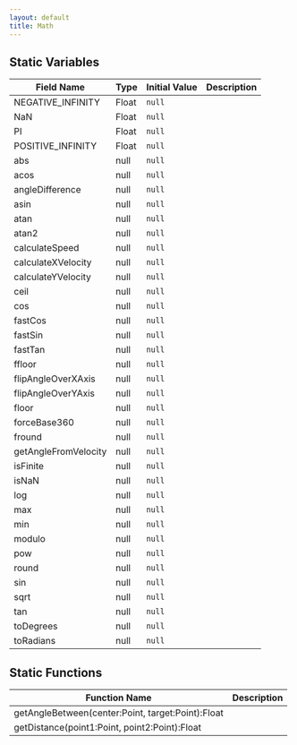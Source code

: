 ```yaml
---
layout: default
title: Math
---
```


## Static Variables

| Field Name | Type | Initial Value | Description |
| ------------ | ------ | --------------- | ------------- |
| NEGATIVE_INFINITY | Float | `null` |  |
| NaN | Float | `null` |  |
| PI | Float | `null` |  |
| POSITIVE_INFINITY | Float | `null` |  |
| abs | null | `null` |  |
| acos | null | `null` |  |
| angleDifference | null | `null` |  |
| asin | null | `null` |  |
| atan | null | `null` |  |
| atan2 | null | `null` |  |
| calculateSpeed | null | `null` |  |
| calculateXVelocity | null | `null` |  |
| calculateYVelocity | null | `null` |  |
| ceil | null | `null` |  |
| cos | null | `null` |  |
| fastCos | null | `null` |  |
| fastSin | null | `null` |  |
| fastTan | null | `null` |  |
| ffloor | null | `null` |  |
| flipAngleOverXAxis | null | `null` |  |
| flipAngleOverYAxis | null | `null` |  |
| floor | null | `null` |  |
| forceBase360 | null | `null` |  |
| fround | null | `null` |  |
| getAngleFromVelocity | null | `null` |  |
| isFinite | null | `null` |  |
| isNaN | null | `null` |  |
| log | null | `null` |  |
| max | null | `null` |  |
| min | null | `null` |  |
| modulo | null | `null` |  |
| pow | null | `null` |  |
| round | null | `null` |  |
| sin | null | `null` |  |
| sqrt | null | `null` |  |
| tan | null | `null` |  |
| toDegrees | null | `null` |  |
| toRadians | null | `null` |  |


## Static Functions

| Function Name | Description |
| --------------- | ------------- |
| getAngleBetween(center:Point, target:Point):Float |  |
| getDistance(point1:Point, point2:Point):Float |  |
